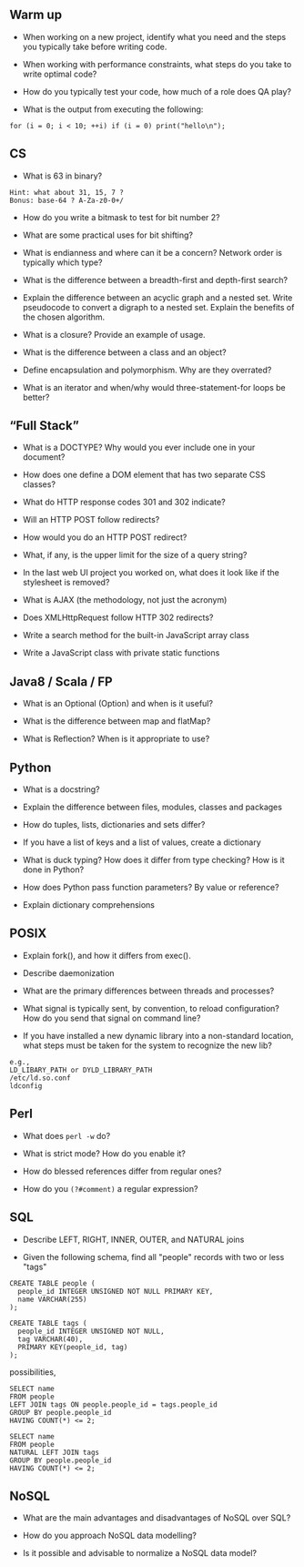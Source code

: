 ## Warm up

- When working on a new project, identify what you need and the steps you typically take before writing code.

- When working with performance constraints, what steps do you take to write optimal code?

- How do you typically test your code, how much of a role does QA play?

- What is the output from executing the following:
```
for (i = 0; i < 10; ++i) if (i = 0) print("hello\n");
```


## CS

- What is 63 in binary? 
```
Hint: what about 31, 15, 7 ?
Bonus: base-64 ? A-Za-z0-0+/
```

- How do you write a bitmask to test for bit number 2?

- What are some practical uses for bit shifting?

- What is endianness and where can it be a concern? Network order is typically which type?

- What is the difference between a breadth-first and depth-first search?

- Explain the difference between an acyclic graph and a nested set.  Write pseudocode to convert a digraph to a nested set.  Explain the benefits of the chosen algorithm.

- What is a closure? Provide an example of usage.

- What is the difference between a class and an object?

- Define encapsulation and polymorphism. Why are they overrated?

- What is an iterator and when/why would three-statement-for loops be better?


## “Full Stack”

- What is a DOCTYPE? Why would you ever include one in your document?

- How does one define a DOM element that has two separate CSS classes?

- What do HTTP response codes 301 and 302 indicate?

- Will an HTTP POST follow redirects?

- How would you do an HTTP POST redirect?

- What, if any, is the upper limit for the size of a query string?

- In the last web UI project you worked on, what does it look like if the stylesheet is removed?

- What is AJAX (the methodology, not just the acronym)

- Does XMLHttpRequest follow HTTP 302 redirects?

- Write a search method for the built-in JavaScript array class

- Write a JavaScript class with private static functions


## Java8 / Scala / FP

- What is an Optional (Option) and when is it useful?

- What is the difference between map and flatMap?

- What is Reflection? When is it appropriate to use?


## Python

- What is a docstring?

- Explain the difference between files, modules, classes and packages

- How do tuples, lists, dictionaries and sets differ?

- If you have a list of keys and a list of values, create a dictionary

- What is duck typing?  How does it differ from type checking?  How is it done in Python?

- How does Python pass function parameters?  By value or reference?

- Explain dictionary comprehensions


## POSIX

- Explain fork(), and how it differs from exec().

- Describe daemonization

- What are the primary differences between threads and processes?

- What signal is typically sent, by convention, to reload configuration?  How do you send that signal on command line?

- If you have installed a new dynamic library into a non-standard location, what steps must be taken for the system to recognize the new lib?
```
e.g., 
LD_LIBARY_PATH or DYLD_LIBRARY_PATH
/etc/ld.so.conf
ldconfig
```


## Perl

- What does `perl -w` do?

- What is strict mode? How do you enable it?

- How do blessed references differ from regular ones?

- How do you `(?#comment)` a regular expression?


## SQL

- Describe LEFT, RIGHT, INNER, OUTER, and NATURAL joins

- Given the following schema, find all "people" records with two or less "tags"

```
CREATE TABLE people (
  people_id INTEGER UNSIGNED NOT NULL PRIMARY KEY,
  name VARCHAR(255)
);

CREATE TABLE tags (
  people_id INTEGER UNSIGNED NOT NULL,
  tag VARCHAR(40),
  PRIMARY KEY(people_id, tag)
);
```

possibilities,
```
SELECT name 
FROM people 
LEFT JOIN tags ON people.people_id = tags.people_id 
GROUP BY people.people_id 
HAVING COUNT(*) <= 2;

SELECT name 
FROM people 
NATURAL LEFT JOIN tags 
GROUP BY people.people_id 
HAVING COUNT(*) <= 2;
```


## NoSQL

- What are the main advantages and disadvantages of NoSQL over SQL?

- How do you approach NoSQL data modelling?

- Is it possible and advisable to normalize a NoSQL data model?

